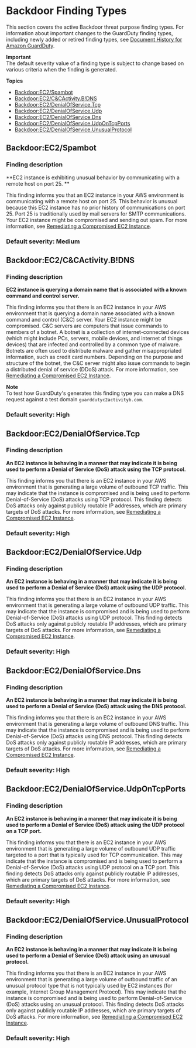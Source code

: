 # Backdoor Finding Types<a name="guardduty_backdoor"></a>

This section covers the active Backdoor threat purpose finding types\. For information about important changes to the GuardDuty finding types, including newly added or retired finding types, see [Document History for Amazon GuardDuty](doc-history.md)\. 

**Important**  
The default severity value of a finding type is subject to change based on various criteria when the finding is generated\.

**Topics**
+ [Backdoor:EC2/Spambot](#backdoor6)
+ [Backdoor:EC2/C&CActivity\.B\!DNS](#backdoor7)
+ [Backdoor:EC2/DenialOfService\.Tcp](#backdoor8)
+ [Backdoor:EC2/DenialOfService\.Udp](#backdoor9)
+ [Backdoor:EC2/DenialOfService\.Dns](#backdoor10)
+ [Backdoor:EC2/DenialOfService\.UdpOnTcpPorts](#backdoor11)
+ [Backdoor:EC2/DenialOfService\.UnusualProtocol](#backdoor12)

## Backdoor:EC2/Spambot<a name="backdoor6"></a>

### Finding description<a name="backdoor6_description"></a>

**EC2 instance is exhibiting unusual behavior by communicating with a remote host on port 25\. **

This finding informs you that an EC2 instance in your AWS environment is communicating with a remote host on port 25\. This behavior is unusual because this EC2 instance has no prior history of communications on port 25\. Port 25 is traditionally used by mail servers for SMTP communications\. Your EC2 instance might be compromised and sending out spam\. For more information, see [Remediating a Compromised EC2 Instance](guardduty_remediate.md#compromised-ec2)\. 

### Default severity: Medium<a name="backdoor6_severity"></a>

## Backdoor:EC2/C&CActivity\.B\!DNS<a name="backdoor7"></a>

### Finding description<a name="backdoor7_description"></a>

**EC2 instance is querying a domain name that is associated with a known command and control server\.**

This finding informs you that there is an EC2 instance in your AWS environment that is querying a domain name associated with a known command and control \(C&C\) server\. Your EC2 instance might be compromised\. C&C servers are computers that issue commands to members of a botnet\. A botnet is a collection of internet\-connected devices \(which might include PCs, servers, mobile devices, and internet of things devices\) that are infected and controlled by a common type of malware\. Botnets are often used to distribute malware and gather misappropriated information, such as credit card numbers\. Depending on the purpose and structure of the botnet, the C&C server might also issue commands to begin a distributed denial of service \(DDoS\) attack\. For more information, see [Remediating a Compromised EC2 Instance](guardduty_remediate.md#compromised-ec2)\.

**Note**  
To test how GuardDuty's generates this finding type you can make a DNS request against a test domain `guarddutyc2activityb.com`\.

### Default severity: High<a name="backdoor7_severity"></a>

## Backdoor:EC2/DenialOfService\.Tcp<a name="backdoor8"></a>

### Finding description<a name="backdoor8_description"></a>

**An EC2 instance is behaving in a manner that may indicate it is being used to perform a Denial of Service \(DoS\) attack using the TCP protocol\.**

This finding informs you that there is an EC2 instance in your AWS environment that is generating a large volume of outbound TCP traffic\. This may indicate that the instance is compromised and is being used to perform Denial\-of\-Service \(DoS\) attacks using TCP protocol\. This finding detects DoS attacks only against publicly routable IP addresses, which are primary targets of DoS attacks\. For more information, see [Remediating a Compromised EC2 Instance](guardduty_remediate.md#compromised-ec2)\.

### Default severity: High<a name="backdoor8_severity"></a>

## Backdoor:EC2/DenialOfService\.Udp<a name="backdoor9"></a>

### Finding description<a name="backdoor9_description"></a>

**An EC2 instance is behaving in a manner that may indicate it is being used to perform a Denial of Service \(DoS\) attack using the UDP protocol\.**

This finding informs you that there is an EC2 instance in your AWS environment that is generating a large volume of outbound UDP traffic\. This may indicate that the instance is compromised and is being used to perform Denial\-of\-Service \(DoS\) attacks using UDP protocol\. This finding detects DoS attacks only against publicly routable IP addresses, which are primary targets of DoS attacks\. For more information, see [Remediating a Compromised EC2 Instance](guardduty_remediate.md#compromised-ec2)\.

### Default severity: High<a name="backdoor9_severity"></a>

## Backdoor:EC2/DenialOfService\.Dns<a name="backdoor10"></a>

### Finding description<a name="backdoor10_description"></a>

**An EC2 instance is behaving in a manner that may indicate it is being used to perform a Denial of Service \(DoS\) attack using the DNS protocol\.**

This finding informs you that there is an EC2 instance in your AWS environment that is generating a large volume of outbound DNS traffic\. This may indicate that the instance is compromised and is being used to perform Denial\-of\-Service \(DoS\) attacks using DNS protocol\. This finding detects DoS attacks only against publicly routable IP addresses, which are primary targets of DoS attacks\. For more information, see [Remediating a Compromised EC2 Instance](guardduty_remediate.md#compromised-ec2)\.

### Default severity: High<a name="backdoor10_severity"></a>

## Backdoor:EC2/DenialOfService\.UdpOnTcpPorts<a name="backdoor11"></a>

### Finding description<a name="backdoor11_description"></a>

**An EC2 instance is behaving in a manner that may indicate it is being used to perform a Denial of Service \(DoS\) attack using the UDP protocol on a TCP port\.**

This finding informs you that there is an EC2 instance in your AWS environment that is generating a large volume of outbound UDP traffic targeted to a port that is typically used for TCP communication\. This may indicate that the instance is compromised and is being used to perform a Denial\-of\-Service \(DoS\) attacks using UDP protocol on a TCP port\. This finding detects DoS attacks only against publicly routable IP addresses, which are primary targets of DoS attacks\. For more information, see [Remediating a Compromised EC2 Instance](guardduty_remediate.md#compromised-ec2)\.

### Default severity: High<a name="backdoor11_severity"></a>

## Backdoor:EC2/DenialOfService\.UnusualProtocol<a name="backdoor12"></a>

### Finding description<a name="backdoor12_description"></a>

**An EC2 instance is behaving in a manner that may indicate it is being used to perform a Denial of Service \(DoS\) attack using an unusual protocol\.**

This finding informs you that there is an EC2 instance in your AWS environment that is generating a large volume of outbound traffic of an unusual protocol type that is not typically used by EC2 instances \(for example, Internet Group Management Protocol\)\. This may indicate that the instance is compromised and is being used to perform Denial\-of\-Service \(DoS\) attacks using an unusual protocol\. This finding detects DoS attacks only against publicly routable IP addresses, which are primary targets of DoS attacks\. For more information, see [Remediating a Compromised EC2 Instance](guardduty_remediate.md#compromised-ec2)\.

### Default severity: High<a name="backdoor12_severity"></a>